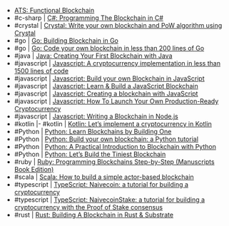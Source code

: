 - [ATS: Functional Blockchain](https://beta.observablehq.com/@galletti94/functional-blockchain)
- #c-sharp | [C#: Programming The Blockchain in C#](https://programmingblockchain.gitbooks.io/programmingblockchain/)
- #crystal | [Crystal: Write your own blockchain and PoW algorithm using Crystal](https://medium.com/@bradfordhamilton/write-your-own-blockchain-and-pow-algorithm-using-crystal-d53d5d9d0c52)
- #go | [Go: Building Blockchain in Go](https://jeiwan.net/posts/building-blockchain-in-go-part-1/)
- #go | [Go: Code your own blockchain in less than 200 lines of Go](https://medium.com/@mycoralhealth/code-your-own-blockchain-in-less-than-200-lines-of-go-e296282bcffc)
- #java | [Java: Creating Your First Blockchain with Java](https://medium.com/programmers-blockchain/create-simple-blockchain-java-tutorial-from-scratch-6eeed3cb03fa)
- #javascript | [Javascript: A cryptocurrency implementation in less than 1500 lines of code](https://github.com/conradoqg/naivecoin)
- #javascript | [Javascript: Build your own Blockchain in JavaScript](https://github.com/nambrot/blockchain-in-js)
- #javascript | [Javascript: Learn & Build a JavaScript Blockchain](https://medium.com/digital-alchemy-holdings/learn-build-a-javascript-blockchain-part-1-ca61c285821e)
- #javascript | [Javascript: Creating a blockchain with JavaScript](https://github.com/SavjeeTutorials/SavjeeCoin)
- #javascript | [Javascript: How To Launch Your Own Production-Ready Cryptocurrency](https://hackernoon.com/how-to-launch-your-own-production-ready-cryptocurrency-ab97cb773371)
- #javascript | [Javascript: Writing a Blockchain in Node.js](https://www.smashingmagazine.com/2020/02/cryptocurrency-blockchain-node-js/)
- #kotlin |- #kotlin | [Kotlin: Let’s implement a cryptocurrency in Kotlin](https://medium.com/@vasilyf/lets-implement-a-cryptocurrency-in-kotlin-part-1-blockchain-8704069f8580)
- #Python | [Python: Learn Blockchains by Building One](https://hackernoon.com/learn-blockchains-by-building-one-117428612f46)
- #Python | [Python: Build your own blockchain: a Python tutorial](http://ecomunsing.com/build-your-own-blockchain)
- #Python | [Python: A Practical Introduction to Blockchain with Python](http://adilmoujahid.com/posts/2018/03/intro-blockchain-bitcoin-python/)
- #Python | [Python: Let’s Build the Tiniest Blockchain](https://medium.com/crypto-currently/lets-build-the-tiniest-blockchain-e70965a248b)
- #ruby | [Ruby: Programming Blockchains Step-by-Step (Manuscripts Book Edition)](https://github.com/yukimotopress/programming-blockchains-step-by-step)
- #scala | [Scala: How to build a simple actor-based blockchain](https://medium.freecodecamp.org/how-to-build-a-simple-actor-based-blockchain-aac1e996c177)
- #typescript | [TypeScript: Naivecoin: a tutorial for building a cryptocurrency](https://lhartikk.github.io/)
- #typescript | [TypeScript: NaivecoinStake: a tutorial for building a cryptocurrency with the Proof of Stake consensus](https://naivecoinstake.learn.uno/)
- #rust | [Rust: Building A Blockchain in Rust & Substrate](https://hackernoon.com/building-a-blockchain-in-rust-and-substrate-a-step-by-step-guide-for-developers-kc223ybp)